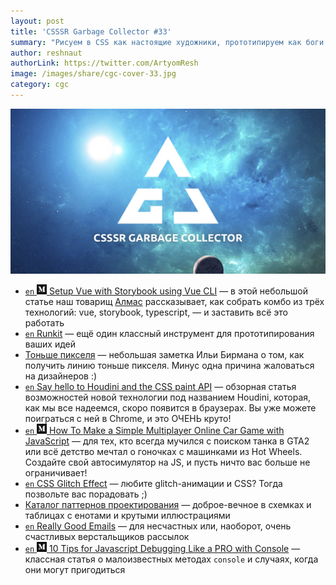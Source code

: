 ```yaml
---
layout: post
title: 'CSSSR Garbage Collector #33'
summary: "Рисуем в CSS как настоящие художники, прототипируем как боги и узнаём другие полезные вещи из наших чатов"
author: reshnaut
authorLink: https://twitter.com/ArtyomResh
image: /images/share/cgc-cover-33.jpg
category: cgc
---
```


[github]: /images/icons/github.png
[medium]: /images/icons/medium.png
[yt]: /images/icons/youtube.png

![CSSSR Garbage Collector](/images/share/cgc-cover-33.jpg)


- [`en` ![medium] Setup Vue with Storybook using Vue CLI](https://medium.com/@almeynman/setup-vue-with-storybook-using-vue-cli-3-0-typescript-example-1be64a7cc7ac)&nbsp;&mdash; в&nbsp;этой небольшой статье наш товарищ [Алмас](https://twitter.com/almeynman) рассказывает, как собрать комбо из&nbsp;трёх технологий: vue, storybook, typescript,&nbsp;&mdash; и&nbsp;заставить всё это работать
- [`en` Runkit](https://runkit.com/home)&nbsp;&mdash; ещё один классный инструмент для прототипирования ваших идей
- [Тоньше пикселя](https://ilyabirman.ru/meanwhile/all/thinner-than-a-pixel/)&nbsp;&mdash; небольшая заметка Ильи Бирмана о&nbsp;том, как получить линию тоньше пикселя. Минус одна причина жаловаться на&nbsp;дизайнеров :)
- [`en` Say hello to&nbsp;Houdini and the CSS paint API](https://codersblock.com/blog/say-hello-to-houdini-and-the-css-paint-api/)&nbsp;&mdash; обзорная статья возможностей новой технологии под названием Houdini, которая, как мы&nbsp;все надеемся, скоро появится в&nbsp;браузерах. Вы&nbsp;уже можете поиграться с&nbsp;ней в&nbsp;Chrome, и&nbsp;это ОЧЕНЬ круто!
- [`en` ![medium] How To&nbsp;Make a&nbsp;Simple Multiplayer Online Car Game with JavaScript](https://codeburst.io/how-to-make-a-simple-multiplayer-online-car-game-with-javascript-89d47908f995)&nbsp;&mdash; для тех, кто всегда мучился с&nbsp;поиском танка в&nbsp;GTA2 или всё детство мечтал о&nbsp;гоночках с&nbsp;машинками из&nbsp;Hot Wheels. Создайте свой автосимулятор на&nbsp;JS, и пусть ничто вас больше не ограничивает!
- [`en` CSS Glitch Effect](https://tympanus.net/codrops/2017/12/21/css-glitch-effect/)&nbsp;&mdash; любите glitch-анимации и&nbsp;CSS? Тогда позвольте вас порадовать ;)
- [Каталог паттернов проектирования](https://refactoring.guru/ru/design-patterns/catalog) — доброе-вечное в&nbsp;схемках и таблицах с&nbsp;енотами и&nbsp;крутыми иллюстрациями
- [`en` Really Good Emails](https://reallygoodemails.com/) — для несчастных или, наоборот, очень счастливых верстальщиков рассылок
- [`en` ![medium] 10&nbsp;Tips for Javascript Debugging Like a&nbsp;PRO with Console](https://medium.com/appsflyer/10-tips-for-javascript-debugging-like-a-pro-with-console-7140027eb5f6)&nbsp;&mdash; классная статья о&nbsp;малоизвестных методах `console` и&nbsp;случаях, когда они могут пригодиться
